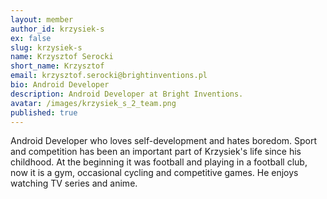 ```yaml
---
layout: member
author_id: krzysiek-s
ex: false
slug: krzysiek-s
name: Krzysztof Serocki
short_name: Krzysztof
email: krzysztof.serocki@brightinventions.pl
bio: Android Developer
description: Android Developer at Bright Inventions.
avatar: /images/krzysiek_s_2_team.png
published: true
---
```

Android Developer who loves self-development and hates boredom. Sport and competition has been an important part of Krzysiek's life since his childhood. At the beginning it was football and playing in a football club, now it is a gym, occasional cycling and competitive games. He enjoys watching TV series and anime.